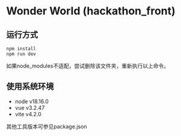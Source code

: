 # Wonder World (hackathon_front)

## 运行方式

```
npm install
npm run dev
```

如果node_modules不适配，尝试删除该文件夹，重新执行以上命令。

## 使用系统环境

- node v18.16.0
- vue v3.2.47
- vite v4.2.0

其他工具版本可参见package.json

